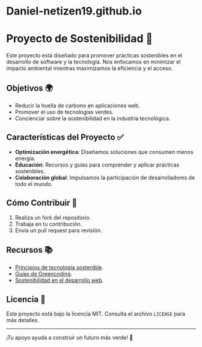 ﻿# Daniel-netizen19.github.io
# Proyecto de Sostenibilidad 🌱

Este proyecto está diseñado para promover prácticas sostenibles en el desarrollo de software y la tecnología. Nos enfocamos en minimizar el impacto ambiental mientras maximizamos la eficiencia y el acceso.

## Objetivos 🌍

- Reducir la huella de carbono en aplicaciones web.
- Promover el uso de tecnologías verdes.
- Concienciar sobre la sostenibilidad en la industria tecnológica.

## Características del Proyecto ✅

- **Optimización energética**: Diseñamos soluciones que consumen menos energía.
- **Educación**: Recursos y guías para comprender y aplicar prácticas sostenibles.
- **Colaboración global**: Impulsamos la participación de desarrolladores de todo el mundo.

## Cómo Contribuir 🤝

1. Realiza un fork del repositorio.
2. Trabaja en tu contribución.
3. Envía un pull request para revisión.

## Recursos 📚

- [Principios de tecnología sostenible](https://www.sustainable.tech/principles).
- [Guías de Greencoding](https://www.green-coding.org).
- [Sostenibilidad en el desarrollo web](https://www.websostenible.com).

## Licencia 📝

Este proyecto está bajo la licencia MIT. Consulta el archivo `LICENSE` para más detalles.

---

¡Tu apoyo ayuda a construir un futuro más verde! 💚
 
